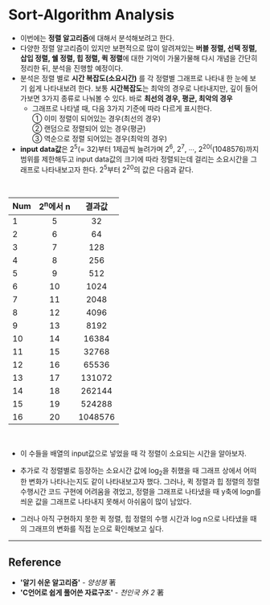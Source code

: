 # **Sort-Algorithm Analysis**

- 이번에는 **정렬 알고리즘**에 대해서 분석해보려고 한다. 
- 다양한 정렬 알고리즘이 있지만 보편적으로 많이 알려져있는 **버블 정렬, 선택 정렬, 삽입 정렬, 쉘 정렬, 힙 정렬, 퀵 정렬**에 대한 기억이 가물가물해 다시 개념을 간단히 정리한 뒤, 분석을 진행할 예정이다.
- 분석은 정렬 별로 **시간 복잡도(소요시간)** 를 각 정렬별 그래프로 나타내 한 눈에 보기 쉽게 나타내보려 한다. 보통 **시간복잡도**는 최악의 경우로 나타내지만, 깊이 들어가보면 3가지 종류로 나눠볼 수 있다. 바로 **최선의 경우, 평균, 최악의 경우** <br/>
   - 그래프로 나타낼 때, 다음 3가지 기준에 따라 다르게 표시한다.<br/>
   ① 이미 정렬이 되어있는 경우(최선의 경우) <br/>
   ② 랜덤으로 정렬되어 있는 경우(평균)<br/>
   ③ 역순으로 정렬 되어있는 경우(최악의 경우)
- **input data값**은 2<sup>5</sup>(= 32)부터 1제곱씩 늘려가며 2<sup>6</sup>, 2<sup>7</sup>, ∙∙∙, 2<sup>20(</sup>(1048576)까지 범위를 제한해두고 input data값의 크기에 따라 정렬되는데 걸리는 소요시간을 그래프로 나타내보고자 한다. 2<sup>5</sup>부터 2<sup>20</sup>의 값은 다음과 같다.
<br/>

|Num|2<sup>n</sup>에서 n|결과값|
|:---|:-----:|:------:|
|1|5|32|
|2|6|64|
|3|7|128|
|4|8|256|
|5|9|512|
|6|10|1024|
|7|11|2048|
|8|12|4096|
|9|13|8192|
|10|14|16384|
|11|15|32768|
|12|16|65536|
|13|17|131072|
|14|18|262144|
|15|19|524288|
|16|20|1048576|

<br/>

- 이 수들을 배열의 input값으로 넣었을 때 각 정렬이 소요되는 시간을 알아보자.

- 추가로 각 정렬별로 등장하는 소요시간 값에 log<sub>2</sub>을 취했을 때 그래프 상에서 어떠한 변화가 나타나는지도 같이 나타내보고자 했다. 그러나, 퀵 정렬과 힙 정렬의 정렬 수행시간 코드 구현에 어려움을 겪었고, 정렬을 그래프로 나타냈을 때 y축에 logn를 씌운 값을 그래프로 나타내지 못해서 아쉬움이 많이 남았다.

- 그러나 아직 구현하지 못한 퀵 정렬, 힙 정렬의 수행 시간과 log n으로 나타냈을 때의 그래프의 변화를 직접 눈으로 확인해보고 싶다.
___
## Reference
- **'알기 쉬운 알고리즘'** - *양성봉* 著
- **'C언어로 쉽게 풀어쓴 자료구조'** - *천인국 外 2* 著